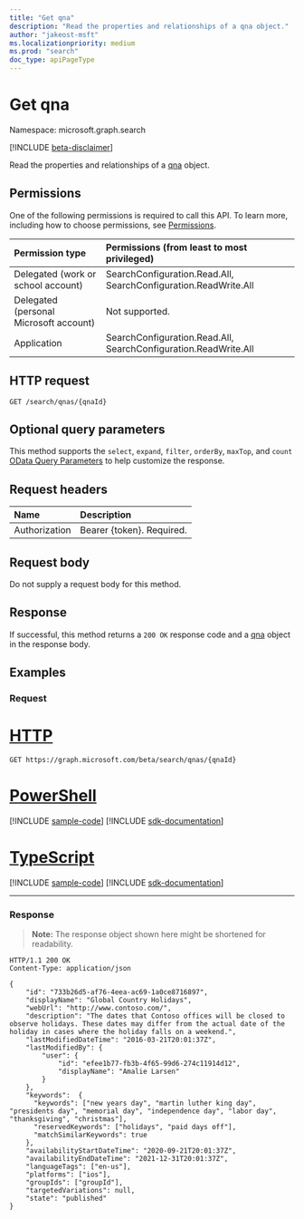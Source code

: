 ```yaml
---
title: "Get qna"
description: "Read the properties and relationships of a qna object."
author: "jakeost-msft"
ms.localizationpriority: medium
ms.prod: "search"
doc_type: apiPageType
---
```


# Get qna
Namespace: microsoft.graph.search

[!INCLUDE [beta-disclaimer](../../includes/beta-disclaimer.md)]

Read the properties and relationships of a [qna](../resources/search-qna.md) object.

## Permissions
One of the following permissions is required to call this API. To learn more, including how to choose permissions, see [Permissions](/graph/permissions-reference).

|Permission type|Permissions (from least to most privileged)|
|:---|:---|
|Delegated (work or school account)| SearchConfiguration.Read.All, SearchConfiguration.ReadWrite.All |
|Delegated (personal Microsoft account)| Not supported. |
|Application| SearchConfiguration.Read.All, SearchConfiguration.ReadWrite.All |

## HTTP request

<!-- {
  "blockType": "ignored"
}
-->
``` http
GET /search/qnas/{qnaId}
```

## Optional query parameters
This method supports the `select`, `expand`, `filter`, `orderBy`, `maxTop`, and `count` [OData Query Parameters](/graph/query-parameters) to help customize the response.

## Request headers
|Name|Description|
|:---|:---|
|Authorization|Bearer {token}. Required.|

## Request body
Do not supply a request body for this method.

## Response

If successful, this method returns a `200 OK` response code and a [qna](../resources/search-qna.md) object in the response body.

## Examples

### Request

# [HTTP](#tab/http)
<!-- {
  "blockType": "request",
  "name": "get_qna"
}
-->
``` http
GET https://graph.microsoft.com/beta/search/qnas/{qnaId}
```

# [PowerShell](#tab/powershell)
[!INCLUDE [sample-code](../includes/snippets/powershell/get-qna-powershell-snippets.md)]
[!INCLUDE [sdk-documentation](../includes/snippets/snippets-sdk-documentation-link.md)]

# [TypeScript](#tab/typescript)
[!INCLUDE [sample-code](../includes/snippets/typescript/get-qna-typescript-snippets.md)]
[!INCLUDE [sdk-documentation](../includes/snippets/snippets-sdk-documentation-link.md)]

---

### Response
>**Note:** The response object shown here might be shortened for readability.
<!-- {
  "blockType": "response",
  "truncated": true,
  "@odata.type": "microsoft.graph.search.qna"
}
-->
``` http
HTTP/1.1 200 OK
Content-Type: application/json

{
    "id": "733b26d5-af76-4eea-ac69-1a0ce8716897",
    "displayName": "Global Country Holidays",
    "webUrl": "http://www.contoso.com/",
    "description": "The dates that Contoso offices will be closed to observe holidays. These dates may differ from the actual date of the holiday in cases where the holiday falls on a wee​kend.",
    "lastModifiedDateTime": "2016-03-21T20:01:37Z",
    "lastModifiedBy": {
        "user": {
            "id": "efee1b77-fb3b-4f65-99d6-274c11914d12",
            "displayName": "Amalie Larsen"
        }
    },
    "keywords":  {
      "keywords": ["new years day", "martin luther king day", "presidents day", "memorial day", "independence day", "labor day", "thanksgiving", "christmas"],
      "reservedKeywords": ["holidays", "paid days off"],
      "matchSimilarKeywords": true
    },
    "availabilityStartDateTime": "2020-09-21T20:01:37Z",
    "availabilityEndDateTime": "2021-12-31T20:01:37Z",
    "languageTags": ["en-us"],
    "platforms": ["ios"],
    "groupIds": ["groupId"],
    "targetedVariations": null,
    "state": "published"
}
```


